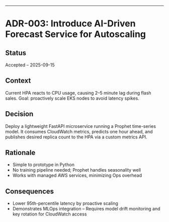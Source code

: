 
---

# ADR-003: Introduce AI-Driven Forecast Service for Autoscaling

## Status
Accepted – 2025-09-15

## Context
Current HPA reacts to CPU usage, causing 2–5 minute lag during flash sales.
Goal: proactively scale EKS nodes to avoid latency spikes.

## Decision
Deploy a lightweight FastAPI microservice running a Prophet time-series model.
It consumes CloudWatch metrics, predicts one hour ahead, and publishes desired
replica count to the HPA via a custom metrics API.

## Rationale
- Simple to prototype in Python
- No training pipeline needed; Prophet handles seasonality well
- Works with managed AWS services, minimizing Ops overhead

## Consequences
+ Lower 95th-percentile latency by proactive scaling
+ Demonstrates MLOps integration
– Requires model drift monitoring and key rotation for CloudWatch access
